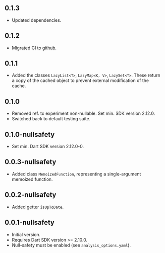 ## 0.1.3

- Updated dependencies.

## 0.1.2

- Migrated CI to github.

## 0.1.1

- Added the classes `LazyList<T>`, `LazyMap<K, V>`, `LazySet<T>`.
  These return a copy of the cached object to prevent external modification
  of the cache.

## 0.1.0

- Removed ref. to experiment non-nullable. Set min. SDK version 2.12.0.
- Switched back to default testing suite.

## 0.1.0-nullsafety

- Set min. Dart SDK version 2.12.0-0.

## 0.0.3-nullsafety

- Added class `MemoizedFunction`, representing a single-argument memoized function.

## 0.0.2-nullsafety

- Added getter `isUpToDate`.

## 0.0.1-nullsafety

- Initial version.
- Requires Dart SDK version >= 2.10.0.
- Null-safety must be enabled (see `analysis_options.yaml`).
